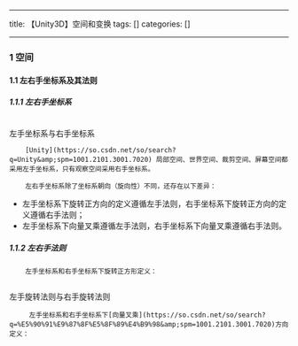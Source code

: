 
--- 
title:  【Unity3D】空间和变换 
tags: []
categories: [] 

---
### 1 空间

#### 1.1 左右手坐标系及其法则

##### 1.1.1 左右手坐标系

<img src="https://img-blog.csdnimg.cn/cf64950ca3e2419391edc866be4cb3be.jpeg" alt="">

左手坐标系与右手坐标系

```
    [Unity](https://so.csdn.net/so/search?q=Unity&amp;spm=1001.2101.3001.7020) 局部空间、世界空间、裁剪空间、屏幕空间都采用左手坐标系，只有观察空间采用右手坐标系。

    左右手坐标系除了坐标系朝向（旋向性）不同，还存在以下差异： 

```

 - 左手坐标系下旋转正方向的定义遵循左手法则，右手坐标系下旋转正方向的定义遵循右手法则；
 - 左手坐标系下向量叉乘遵循左手法则，右手坐标系下向量叉乘遵循右手法则。

##### 1.1.2 左右手法则

```
    左手坐标系和右手坐标系下旋转正方形定义： 

```

<img src="https://img-blog.csdnimg.cn/d2e9b30c9c754a9aba8108dff9520455.jpeg" alt="">

左手旋转法则与右手旋转法则

```
     左手坐标系和右手坐标系下[向量叉乘](https://so.csdn.net/so/search?q=%E5%90%91%E9%87%8F%E5%8F%89%E4%B9%98&amp;spm=1001.2101.3001.7020)方向定义： 

```


